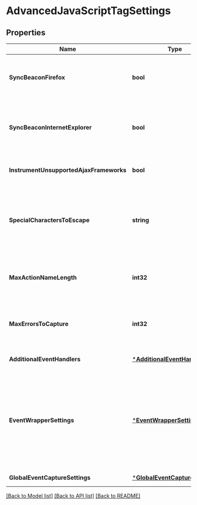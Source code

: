 # AdvancedJavaScriptTagSettings

## Properties
Name | Type | Description | Notes
------------ | ------------- | ------------- | -------------
**SyncBeaconFirefox** | **bool** | Send the beacon signal as a synchronous XMLHttpRequest using Firefox enabled/disabled. | [default to null]
**SyncBeaconInternetExplorer** | **bool** | Send the beacon signal as a synchronous XMLHttpRequest using Internet Explorer enabled/disabled. | [default to null]
**InstrumentUnsupportedAjaxFrameworks** | **bool** | Instrumentation of unsupported Ajax frameworks enabled/disabled. | [default to null]
**SpecialCharactersToEscape** | **string** | Additional special characters that are to be escaped using non-alphanumeric characters in HTML escape format. | [default to null]
**MaxActionNameLength** | **int32** | Maximum character length for action names. Valid values range from 5 to 10000. | [default to null]
**MaxErrorsToCapture** | **int32** | Maximum number of errors to be captured per page. Valid values range from 0 to 50. | [default to null]
**AdditionalEventHandlers** | [***AdditionalEventHandlers**](AdditionalEventHandlers.md) | Additional event handlers and wrappers. | [default to null]
**EventWrapperSettings** | [***EventWrapperSettings**](EventWrapperSettings.md) | In addition to the event handlers, events called using addEventListener or attachEvent can be captured. Be careful with this option! Event wrappers can conflict with the JavaScript code on a web page. | [default to null]
**GlobalEventCaptureSettings** | [***GlobalEventCaptureSettings**](GlobalEventCaptureSettings.md) | Global event capture. | [default to null]

[[Back to Model list]](../README.md#documentation-for-models) [[Back to API list]](../README.md#documentation-for-api-endpoints) [[Back to README]](../README.md)


